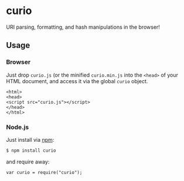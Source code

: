 # curio

URI parsing, formatting, and hash manipulations in the browser!


## Usage

### Browser

Just drop `curio.js` (or the minified `curio.min.js` into the `<head>` of your
HTML document, and access it via the global `curio` object.

```
<html>
<head>
<script src="curio.js"></script>
</head>
</html>
```

### Node.js

Just install via [npm](http://npmjs.org):

```sh
$ npm install curio
```

and require away:

```
var curio = require("curio");
```
